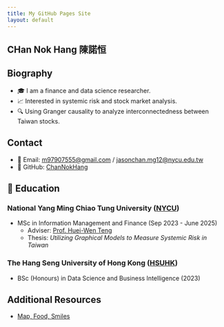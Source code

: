 ```yaml
---
title: My GitHub Pages Site
layout: default
---
```

## CHan Nok Hang 陳諾恒
## Biography
- 🎓 I am a finance and data science researcher.
- 📈 Interested in systemic risk and stock market analysis.
- 🔍 Using Granger causality to analyze interconnectedness between Taiwan stocks.

## Contact
- 📧 Email: m97907555@gmail.com / jasonchan.mg12@nycu.edu.tw
- 🔗 GitHub: [ChanNokHang](https://github.com/ChanNokHang)


## 🏫 Education
### National Yang Ming Chiao Tung University ([NYCU](https://www.nycu.edu.tw/))
- MSc in Information Management and Finance (Sep 2023 - June 2025)  
  - Adviser: [Prof. Huei-Wen Teng](https://venteng.github.io/)  
  - Thesis: *Utilizing Graphical Models to Measure Systemic Risk in Taiwan*

### The Hang Seng University of Hong Kong ([HSUHK](https://www.hsu.edu.hk/en/))
- BSc (Honours) in Data Science and Business Intelligence (2023)

## Additional Resources
- [Map, Food, Smiles](https://channokhang.github.io/MFS.html)
